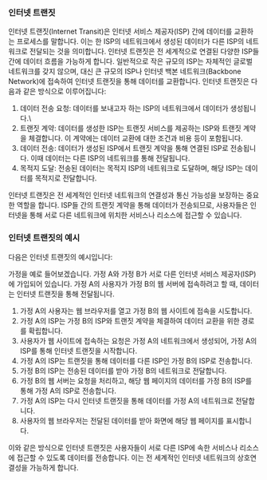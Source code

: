 ### 인터넷 트랜짓
인터넷 트랜짓(Internet Transit)은 인터넷 서비스 제공자(ISP) 간에 데이터를 교환하는 프로세스를 말합니다. 이는 한 ISP의 네트워크에서 생성된 데이터가 다른 ISP의 네트워크로 전달되는 것을 의미합니다.
인터넷 트랜짓은 전 세계적으로 연결된 다양한 ISP들 간에 데이터 흐름을 가능하게 합니다. 일반적으로 작은 규모의 ISP는 자체적인 글로벌 네트워크를 갖지 않으며, 대신 큰 규모의 ISP나 인터넷 백본 네트워크(Backbone Network)에 접속하여 인터넷 트랜짓을 통해 데이터를 교환합니다.
인터넷 트랜짓은 다음과 같은 방식으로 이루어집니다:

1. 데이터 전송 요청: 데이터를 보내고자 하는 ISP의 네트워크에서 데이터가 생성됩니다.\
2. 트랜짓 계약: 데이터를 생성한 ISP는 트랜짓 서비스를 제공하는 ISP와 트랜짓 계약을 체결합니다. 이 계약에는 데이터 교환에 대한 조건과 비용 등이 포함됩니다.
3. 데이터 전송: 데이터가 생성된 ISP에서 트랜짓 계약을 통해 연결된 ISP로 전송됩니다. 이때 데이터는 다른 ISP의 네트워크를 통해 전달됩니다.
4. 목적지 도달: 전송된 데이터는 목적지 ISP의 네트워크로 도달하며, 해당 ISP는 데이터를 목적지로 전달합니다.

인터넷 트랜짓은 전 세계적인 인터넷 네트워크의 연결성과 통신 가능성을 보장하는 중요한 역할을 합니다. ISP들 간의 트랜짓 계약을 통해 데이터가 전송되므로, 사용자들은 인터넷을 통해 서로 다른 네트워크에 위치한 서비스나 리소스에 접근할 수 있습니다.

### 인터넷 트랜짓의 예시
다음은 인터넷 트랜짓의 예시입니다:

가정을 예로 들어보겠습니다. 가정 A와 가정 B가 서로 다른 인터넷 서비스 제공자(ISP)에 가입되어 있습니다. 가정 A의 사용자가 가정 B의 웹 서버에 접속하려고 할 때, 데이터는 인터넷 트랜짓을 통해 전달됩니다.

1. 가정 A의 사용자는 웹 브라우저를 열고 가정 B의 웹 사이트에 접속을 시도합니다.
2. 가정 A의 ISP는 가정 B의 ISP와 트랜짓 계약을 체결하여 데이터 교환을 위한 경로를 확립합니다.
3. 사용자가 웹 사이트에 접속하는 요청은 가정 A의 네트워크에서 생성되어, 가정 A의 ISP를 통해 인터넷 트랜짓을 시작합니다.
4. 가정 A의 ISP는 트랜짓을 통해 데이터를 다른 ISP인 가정 B의 ISP로 전송합니다.
5. 가정 B의 ISP는 전송된 데이터를 받아 가정 B의 네트워크로 전달합니다.
6. 가정 B의 웹 서버는 요청을 처리하고, 해당 웹 페이지의 데이터를 가정 B의 ISP를 통해 가정 A의 ISP로 전송합니다.
7. 가정 A의 ISP는 다시 인터넷 트랜짓을 통해 데이터를 가정 A의 네트워크로 전달합니다.
8. 사용자의 웹 브라우저는 전달된 데이터를 받아 화면에 해당 웹 페이지를 표시합니다.

이와 같은 방식으로 인터넷 트랜짓은 사용자들이 서로 다른 ISP에 속한 서비스나 리소스에 접근할 수 있도록 데이터를 전송합니다. 이는 전 세계적인 인터넷 네트워크의 상호연결성을 가능하게 합니다.

